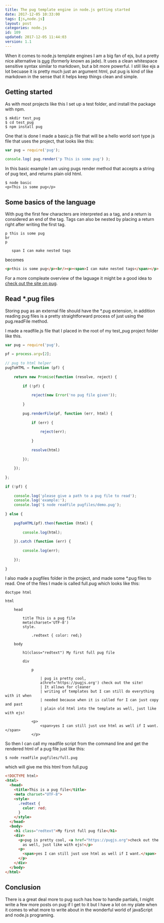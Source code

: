 ```yaml
---
title: The pug template engine in node.js getting started
date: 2017-12-05 10:33:00
tags: [js,node.js]
layout: post
categories: node.js
id: 109
updated: 2017-12-05 11:44:03
version: 1.1
---
```


When it comes to node.js template engines I am a big fan of ejs, but a pretty nice alternative is [pug](https://www.npmjs.com/package/pug) (formerly known as jade). It uses a clean whitespace sensitive syntax similar to markdown, but a bit more powerful. I still like ejs a lot becuase it is pretty much just an argument html, put pug is kind of like markdown in the sense that it helps keep things clean and simple.

<!-- more -->

## Getting started

As with most projects like this I set up a test folder, and install the package with npm.

```
$ mkdir test_pug
$ cd test_pug
$ npm install pug
```

One that is done I made a basic.js file that will be a hello world sort type js file that uses the project, that looks like this:

```js
var pug = require('pug');
 
console.log( pug.render('p This is some pug') );
```

In this basic example I am using pugs render method that accepts a string of pug text, and returns plain old html.

```
$ node basic
<p>This is some pug</p>
```

## Some basics of the language

With pug the first few characters are interpreted as a tag, and a return is considered an end of the tag. Tags can also be nested by placing a return right after writing the first tag.

```
p this is some pug
br
p
 
   span I can make nested tags
```

becomes

```html
<p>this is some pug</p><br/><p><span>I can make nested tags</span></p>
```

For a more compleate overview of the laguage it might be a good idea to [check out the site on pug](https://pugjs.org/api/getting-started.html).

## Read *.pug files

Storing pug as an external file should have the *.pug extension, in addition reading pug files is a pretty straightforward process of just using the pug.readFile method.

I made a readfile.js file that I placed in the root of my test_pug project folder like this.

```js
var pug = require('pug'),
 
pf = process.argv[2];
 
// pug to html helper
pugToHTML = function (pf) {
 
    return new Promise(function (resolve, reject) {
 
        if (!pf) {
 
            reject(new Error('no pug file given'));
 
        }
 
        pug.renderFile(pf, function (err, html) {
 
            if (err) {
 
                reject(err);
 
            }
 
            resolve(html)
 
        });
 
    });
 
};
 
if (!pf) {
 
    console.log('please give a path to a pug file to read');
    console.log('example:');
    console.log('$ node readfile pugfiles/demo.pug');
 
} else {
 
    pugToHTML(pf).then(function (html) {
 
        console.log(html);
 
    }).catch (function (err) {
 
        console.log(err);
 
    });
 
}
```

I also made a pugfiles folder in the project, and made some *.pug files to read. One of the files I made is called full.pug which looks like this:

```
doctype html
 
html
 
    head
 
        title This is a pug file
        meta(charset='UTF-8')
        style.
 
            .redtext { color: red;}
 
    body
 
        h1(class="redtext") My first full pug file
 
        div
 
            p
 
                | pug is pretty cool, 
                a(href='https://pugjs.org') check out the site! 
                | It allows for cleaner 
                | writing of templates but I can still do everything with it when 
                | needed because when it is called for I can just copy and past 
                | plain old html into the template as well, just like with ejs!
 
            <p>
                <span>yes I can still just use html as well if I want.</span>
            </p>
```

So then I can call my readfile script from the command line and get the rendered html of a pug file just like this:

```
$ node readfile pugfiles/full.pug
```

which will give me this html from full.pug

```html
<!DOCTYPE html>
<html>
  <head>
    <title>This is a pug file</title>
    <meta charset="UTF-8">
    <style>
      .redtext {
        color: red;
      }
    </style>
  </head>
  <body>
    <h1 class="redtext">My first full pug file</h1>
    <div>
      <p>pug is pretty cool, <a href="https://pugjs.org">check out the site! </a>It allows for cleaner writing of templates but I can still do everything with it when needed because when it is called for I can just copy and past plain old html into the template
        as well, just like with ejs!</p>
      <p>
        <span>yes I can still just use html as well if I want.</span>
      </p>
    </div>
  </body>
</html>
```

## Conclusion

There is a great deal more to pug such has how to handle partials, I might write a few more posts on pug if I get to it but I have a lot on my plate when it comes to what more to write about in the wonderful world of javaScript and node.js programing.